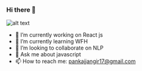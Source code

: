 ### Hi there 👋

![alt text](https://cutewallpaper.org/21/coding-wallpaper/Coding-Wallpaper-Hd-54-Image-Collections-.png)


- 🔭 I’m currently working on React js
- 🌱 I’m currently learning WFH
- 👯 I’m looking to collaborate on NLP
- 💬 Ask me about javascript
- 📫 How to reach me: pankajjangir17@gmail.com
